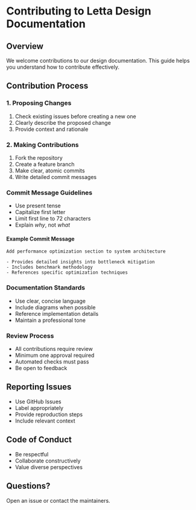 # Contributing to Letta Design Documentation

## Overview
We welcome contributions to our design documentation. This guide helps you understand how to contribute effectively.

## Contribution Process

### 1. Proposing Changes
1. Check existing issues before creating a new one
2. Clearly describe the proposed change
3. Provide context and rationale

### 2. Making Contributions
1. Fork the repository
2. Create a feature branch
3. Make clear, atomic commits
4. Write detailed commit messages

### Commit Message Guidelines
- Use present tense
- Capitalize first letter
- Limit first line to 72 characters
- Explain *why*, not *what*

#### Example Commit Message
```
Add performance optimization section to system architecture

- Provides detailed insights into bottleneck mitigation
- Includes benchmark methodology
- References specific optimization techniques
```

### Documentation Standards
- Use clear, concise language
- Include diagrams when possible
- Reference implementation details
- Maintain a professional tone

### Review Process
- All contributions require review
- Minimum one approval required
- Automated checks must pass
- Be open to feedback

## Reporting Issues
- Use GitHub Issues
- Label appropriately
- Provide reproduction steps
- Include relevant context

## Code of Conduct
- Be respectful
- Collaborate constructively
- Value diverse perspectives

## Questions?
Open an issue or contact the maintainers.
